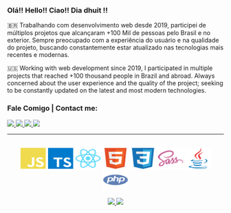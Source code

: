 ### Olá!! Hello!! Ciao!! Dia dhuit !!

<p>
  🇧🇷 Trabalhando com desenvolvimento web desde 2019, participei de múltiplos projetos que 
alcançaram +100 Mil de pessoas pelo Brasil e no exterior. Sempre preocupado com a experiência 
do usuário e na qualidade do projeto, buscando constantemente estar atualizado nas tecnologias 
mais recentes e modernas.
</p>

<p>
 🇺🇸 Working with web development since 2019, I participated in multiple projects that
reached +100 thousand people in Brazil and abroad. Always concerned about the user experience and the quality of the project; seeking to be constantly updated on the latest and most modern technologies.
</p>

### Fale Comigo | Contact me:

<div> 
  <a href="https://www.youtube.com/channel/UC5w7ndOUZ6oJTArN0WfCPrg" target="_blank">
    <img src="https://img.shields.io/badge/YouTube-FF0000?style=for-the-badge&logo=youtube&logoColor=white" target="_blank">
  </a>
  <a href="https://www.instagram.com/gustavo.felixreal/" target="_blank">
    <img src="https://img.shields.io/badge/-Instagram-%23E4405F?style=for-the-badge&logo=instagram&logoColor=white" target="_blank">
  </a>
  <a href = "mailto:gustavo.felixreal@gmail.com">
    <img src="https://img.shields.io/badge/-Gmail-%23333?style=for-the-badge&logo=gmail&logoColor=white" target="_blank">
  </a>
  <a href="https://www.linkedin.com/in/gustavo-felix-7a661818a/" target="_blank">
    <img src="https://img.shields.io/badge/-LinkedIn-%230077B5?style=for-the-badge&logo=linkedin&logoColor=white" target="_blank">
  </a> 
 
  <!--![Snake animation](https://github.com/rafaballerini/rafaballerini/blob/output/github-contribution-grid-snake.svg)-->
 
</div>


<hr/>



<div align="center" style="display: inline_block"><br>
  <img align="center" alt="Gustavo-Js" height="50" width="60" src="https://raw.githubusercontent.com/devicons/devicon/master/icons/javascript/javascript-plain.svg">
  <img align="center" alt="Gustavo-Ts" height="50" width="60" src="https://raw.githubusercontent.com/devicons/devicon/master/icons/typescript/typescript-plain.svg">
  <img align="center" alt="Gustavo-React" height="50" width="60" src="https://raw.githubusercontent.com/devicons/devicon/master/icons/react/react-original.svg">
  <img align="center" alt="Gustavo-HTML" height="50" width="60" src="https://raw.githubusercontent.com/devicons/devicon/master/icons/html5/html5-original.svg">
  <img align="center" alt="Gustavo-CSS" height="50" width="60" src="https://raw.githubusercontent.com/devicons/devicon/master/icons/css3/css3-original.svg">
  <img align="center" alt="Gustavo-SASS" height="50" width="60" src="https://raw.githubusercontent.com/devicons/devicon/master/icons/sass/sass-original.svg">
  <img align="center" alt="Gustavo-Java" height="50" width="60" src="https://raw.githubusercontent.com/devicons/devicon/master/icons/java/java-original.svg">
  <img align="center" alt="Gustavo-PHP" height="50" width="60" src="https://raw.githubusercontent.com/devicons/devicon/master/icons/php/php-plain.svg">
</div><br/>

<div align="center">
  <a href="https://github.com/GustavoFelixReal">
  <img height="180em" src="https://github-readme-stats.vercel.app/api?username=GustavoFelixReal&show_icons=true&theme=dark&include_all_commits=true&count_private=true"/>
  <img height="180em" src="https://github-readme-stats.vercel.app/api/top-langs/?username=GustavoFelixReal&layout=compact&langs_count=7&theme=dark"/>
</div>


  
<!--
**GustavoFelixReal/GustavoFelixReal** is a ✨ _special_ ✨ repository because its `README.md` (this file) appears on your GitHub profile.

Here are some ideas to get you started:

- 🔭 I’m currently working on ...
- 🌱 I’m currently learning ...
- 👯 I’m looking to collaborate on ...
- 🤔 I’m looking for help with ...
- 💬 Ask me about ...
- 📫 How to reach me: ...
- 😄 Pronouns: ...
- ⚡ Fun fact: ...
-->
